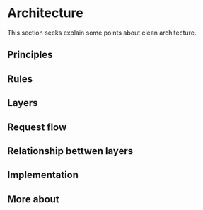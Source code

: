 # Architecture
This section seeks explain some points about clean architecture. 

## Principles


## Rules
## Layers
## Request flow
## Relationship bettwen layers
## Implementation
## More about

<br/>

<!-- ##  -->

<!-- <img src="clean_arch.png"> -->

<br/>
